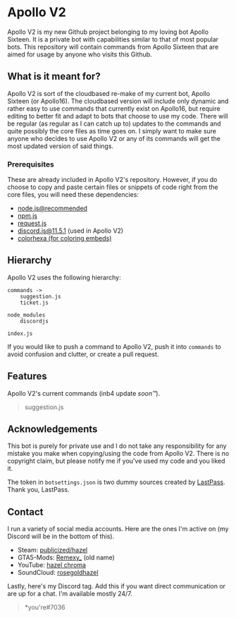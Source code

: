 # Apollo V2
Apollo V2 is my new Github project belonging to my loving bot Apollo Sixteen. It is a private bot with capabilities similar to that of most popular bots. This repository will contain commands from Apollo Sixteen that are aimed for usage by anyone who visits this Github.

## What is it meant for?

Apollo V2 is sort of the cloudbased re-make of my current bot, Apollo Sixteen (or Apollo16). The cloudbased version will include only dynamic and rather easy to use commands that currently exist on Apollo16, but require editing to better fit and adapt to bots that choose to use my code. There will be regular (as regular as I can catch up to) updates to the commands and quite possibly the core files as time goes on. I simply want to make sure anyone who decides to use Apollo V2 or any of its commands will get the most updated version of said things.

### Prerequisites

These are already included in Apollo V2's repository. However, if you do choose to copy and paste certain files or snippets of code right from the core files, you will need these dependencies:
- [node.js@recommended](https://nodejs.org/en/)
- [npm.js](https://www.npmjs.com/)
- [request.js](https://www.npmjs.com/package/request)
- discord.js@11.5.1 (used in Apollo V2)
- [colorhexa (for coloring embeds)](https://www.colorhexa.com/)

## Hierarchy

Apollo V2 uses the following hierarchy:

```
commands ->
    suggestion.js
    ticket.js

node_modules
    discordjs

index.js
```
If you would like to push a command to Apollo V2, push it into `commands` to avoid confusion and clutter, or create a pull request.

## Features

Apollo V2's current commands (inb4 update *soon:tm:*).

> suggestion.js

## Acknowledgements

This bot is purely for private use and I do not take any responsibility for any mistake you make when copying/using the code from Apollo V2. There is no copyright claim, but please notify me if you've used my code and you liked it.

The token in `botsettings.json` is two dummy sources created by [LastPass](https://www.lastpass.com/). Thank you, LastPass.

## Contact

I run a variety of social media accounts. Here are the ones I'm active on (my Discord will be in the bottom of this).

- Steam: [publicized/hazel](https://steamcommunity.com/id/de_cyanide)
- GTA5-Mods: [Remexy_](https://www.gta5-mods.com/users/Remexy_) (old name)
- YouTube: [hazel chroma](https://www.youtube.com/channel/UCNYfjw9iIiZJKNC8x39FmQQ)
- SoundCloud: [rosegoldhazel](https://soundcloud.com/rosegoldhazel)

Lastly, here's my Discord tag. Add this if you want direct communication or are up for a chat. I'm available mostly 24/7.
> *you're#7036

